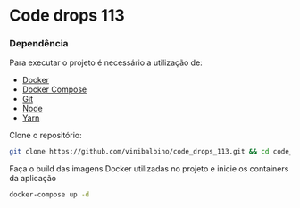 # Code drops 113

### Dependência

Para executar o projeto é necessário a utilização de:

- [Docker](https://docs.docker.com/install/)
- [Docker Compose](https://docs.docker.com/compose/install/)
- [Git](https://git-scm.com/downloads)
- [Node](https://nodejs.org/)
- [Yarn](https://yarnpkg.com/)

Clone o repositório:

```bash
git clone https://github.com/vinibalbino/code_drops_113.git && cd code_drops_113
```

Faça o build das imagens Docker utilizadas no projeto e inicie os containers da aplicação

```bash
docker-compose up -d
```
